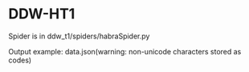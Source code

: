 # DDW-HT1

Spider is in ddw_t1/spiders/habraSpider.py

Output example: data.json(warning: non-unicode characters stored as codes)
